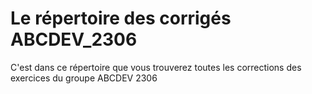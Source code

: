 # Le répertoire des corrigés ABCDEV_2306

C'est dans ce répertoire que vous trouverez toutes les corrections des exercices du groupe ABCDEV 2306
